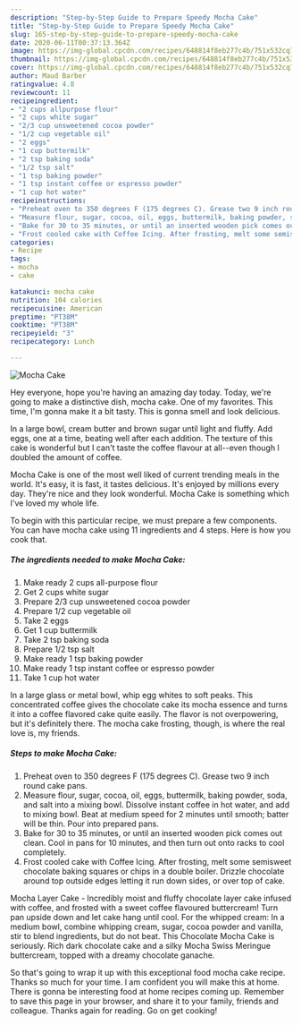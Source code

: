 ```yaml
---
description: "Step-by-Step Guide to Prepare Speedy Mocha Cake"
title: "Step-by-Step Guide to Prepare Speedy Mocha Cake"
slug: 165-step-by-step-guide-to-prepare-speedy-mocha-cake
date: 2020-06-11T00:37:13.364Z
image: https://img-global.cpcdn.com/recipes/648814f8eb277c4b/751x532cq70/mocha-cake-recipe-main-photo.jpg
thumbnail: https://img-global.cpcdn.com/recipes/648814f8eb277c4b/751x532cq70/mocha-cake-recipe-main-photo.jpg
cover: https://img-global.cpcdn.com/recipes/648814f8eb277c4b/751x532cq70/mocha-cake-recipe-main-photo.jpg
author: Maud Barber
ratingvalue: 4.8
reviewcount: 11
recipeingredient:
- "2 cups allpurpose flour"
- "2 cups white sugar"
- "2/3 cup unsweetened cocoa powder"
- "1/2 cup vegetable oil"
- "2 eggs"
- "1 cup buttermilk"
- "2 tsp baking soda"
- "1/2 tsp salt"
- "1 tsp baking powder"
- "1 tsp instant coffee or espresso powder"
- "1 cup hot water"
recipeinstructions:
- "Preheat oven to 350 degrees F (175 degrees C). Grease two 9 inch round cake pans."
- "Measure flour, sugar, cocoa, oil, eggs, buttermilk, baking powder, soda, and salt into a mixing bowl. Dissolve instant coffee in hot water, and add to mixing bowl. Beat at medium speed for 2 minutes until smooth; batter will be thin. Pour into prepared pans."
- "Bake for 30 to 35 minutes, or until an inserted wooden pick comes out clean. Cool in pans for 10 minutes, and then turn out onto racks to cool completely."
- "Frost cooled cake with Coffee Icing. After frosting, melt some semisweet chocolate baking squares or chips in a double boiler. Drizzle chocolate around top outside edges letting it run down sides, or over top of cake."
categories:
- Recipe
tags:
- mocha
- cake

katakunci: mocha cake 
nutrition: 104 calories
recipecuisine: American
preptime: "PT38M"
cooktime: "PT38M"
recipeyield: "3"
recipecategory: Lunch

---
```



![Mocha Cake](https://img-global.cpcdn.com/recipes/648814f8eb277c4b/751x532cq70/mocha-cake-recipe-main-photo.jpg)

Hey everyone, hope you're having an amazing day today. Today, we're going to make a distinctive dish, mocha cake. One of my favorites. This time, I'm gonna make it a bit tasty. This is gonna smell and look delicious.

In a large bowl, cream butter and brown sugar until light and fluffy. Add eggs, one at a time, beating well after each addition. The texture of this cake is wonderful but I can&#39;t taste the coffee flavour at all--even though I doubled the amount of coffee.

Mocha Cake is one of the most well liked of current trending meals in the world. It's easy, it is fast, it tastes delicious. It's enjoyed by millions every day. They're nice and they look wonderful. Mocha Cake is something which I've loved my whole life.


To begin with this particular recipe, we must prepare a few components. You can have mocha cake using 11 ingredients and 4 steps. Here is how you cook that.

<!--inarticleads1-->

##### The ingredients needed to make Mocha Cake:

1. Make ready 2 cups all-purpose flour
1. Get 2 cups white sugar
1. Prepare 2/3 cup unsweetened cocoa powder
1. Prepare 1/2 cup vegetable oil
1. Take 2 eggs
1. Get 1 cup buttermilk
1. Take 2 tsp baking soda
1. Prepare 1/2 tsp salt
1. Make ready 1 tsp baking powder
1. Make ready 1 tsp instant coffee or espresso powder
1. Take 1 cup hot water


In a large glass or metal bowl, whip egg whites to soft peaks. This concentrated coffee gives the chocolate cake its mocha essence and turns it into a coffee flavored cake quite easily. The flavor is not overpowering, but it&#39;s definitely there. The mocha cake frosting, though, is where the real love is, my friends. 

<!--inarticleads2-->

##### Steps to make Mocha Cake:

1. Preheat oven to 350 degrees F (175 degrees C). Grease two 9 inch round cake pans.
1. Measure flour, sugar, cocoa, oil, eggs, buttermilk, baking powder, soda, and salt into a mixing bowl. Dissolve instant coffee in hot water, and add to mixing bowl. Beat at medium speed for 2 minutes until smooth; batter will be thin. Pour into prepared pans.
1. Bake for 30 to 35 minutes, or until an inserted wooden pick comes out clean. Cool in pans for 10 minutes, and then turn out onto racks to cool completely.
1. Frost cooled cake with Coffee Icing. After frosting, melt some semisweet chocolate baking squares or chips in a double boiler. Drizzle chocolate around top outside edges letting it run down sides, or over top of cake.


Mocha Layer Cake - Incredibly moist and fluffy chocolate layer cake infused with coffee, and frosted with a sweet coffee flavoured buttercream! Turn pan upside down and let cake hang until cool. For the whipped cream: In a medium bowl, combine whipping cream, sugar, cocoa powder and vanilla, stir to blend ingredients, but do not beat. This Chocolate Mocha Cake is seriously. Rich dark chocolate cake and a silky Mocha Swiss Meringue buttercream, topped with a dreamy chocolate ganache. 

So that's going to wrap it up with this exceptional food mocha cake recipe. Thanks so much for your time. I am confident you will make this at home. There is gonna be interesting food at home recipes coming up. Remember to save this page in your browser, and share it to your family, friends and colleague. Thanks again for reading. Go on get cooking!
